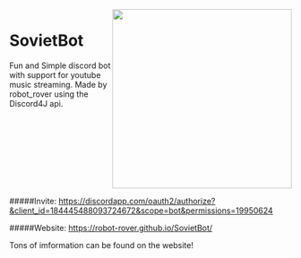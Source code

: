 <div style="display: inline-block"><img align="right" src="https://raw.githubusercontent.com/robot-rover/SovietBot/master/resource/avatars/person.jpeg" height="320" width="320">
<h1> SovietBot </h1>
Fun and Simple discord bot with support for youtube music streaming.
Made by robot_rover using the Discord4J api.
</div>

#####Invite: <https://discordapp.com/oauth2/authorize?&client_id=184445488093724672&scope=bot&permissions=19950624>

#####Website: <https://robot-rover.github.io/SovietBot/>

Tons of imformation can be found on the website!
